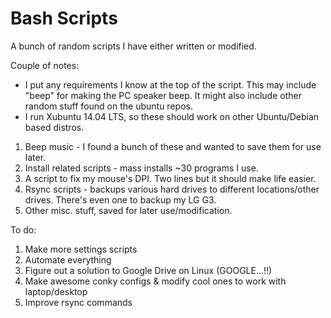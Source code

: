 Bash Scripts
============
A bunch of random scripts I have either written or modified.

Couple of notes:
- I put any requirements I know at the top of the script. This may include "beep" for making the PC
speaker beep. It might also include other random stuff found on the ubuntu repos.
- I run Xubuntu 14.04 LTS, so these should work on other Ubuntu/Debian based distros.

1. Beep music - I found a bunch of these and wanted to save them for use later.
2. Install related scripts - mass installs ~30 programs I use.
3. A script to fix my mouse's DPI. Two lines but it should make life easier.
4. Rsync scripts - backups various hard drives to different locations/other drives. There's even one to backup my LG G3.
5. Other misc. stuff, saved for later use/modification.

To do:

1. Make more settings scripts
2. Automate everything
3. Figure out a solution to Google Drive on Linux (GOOGLE...!!)
4. Make awesome conky configs & modify cool ones to work with laptop/desktop
5. Improve rsync commands
